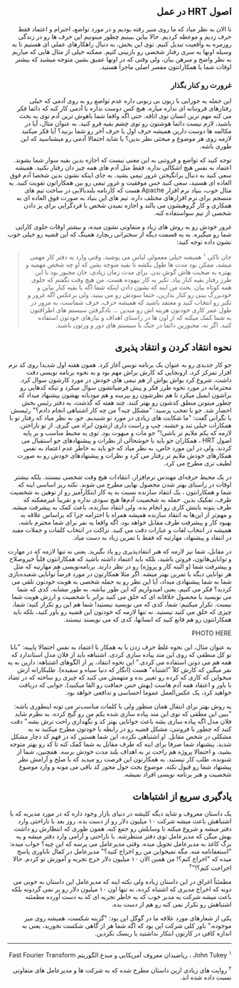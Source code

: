 <div dir="rtl">

## اصول HRT در عمل

تا الان به نظر میاد که ما روی منبر رفته بودیم و در مورد تواضع، احترام و اعتماد فقط حرف زدیم و موعظه کردیم. حالا بیاین ببینیم چطور میتونیم این حرف ها رو در زندگی روزمره به واقعیت تبدیل کنیم. توی این بخش، به دنبال راهکارهای عملی ای هستیم تا به وسیله اونها یه سری رفتار شخصی رو بازبینی کنیم. ممکنه خیلی از مثال هایی که میاریم به نظر واضح و مبرهن بیان، ولی وقتی که در اونها عمیق بشین متوجه میشید که بیشتر اوقات شما یا همکارانتون مقصر اصلی ماجرا هستید. 

### غرورت رو کنار بگذار
این جمله یه جورایی با زبون بی زبونی داره عدم تواضع رو به روی آدمی که خیلی رفتارهای فروتنانه ای نداره میاره. هیچ کس دوست نداره با آدمی کار کنه که دائما فکر می کنه مهم ترین انسان توی اتاقه. حتی اگه واقعا شما باهوش ترین آدم توی یه بحث باشید، لازم نیست دائما هوشتون رو توی چشم بقیه فرو کنید. به عنوان مثال، آیا در مکالمه ها دوست دارین همیشه حرف اول یا حرف آخر رو شما بزنید؟‌ آیا فکر میکنید لازمه روی هر موضوع و مبحثی نظر بدین؟ یا شاید احتمالا آدمی رو میشناسید که این طوری باشه. 

توجه کنید که تواضع و فروتنی به این معنی نیست که اجازه بدین بقیه سوار شما بشوند. اعتماد به نفس هیچ اشکالی نداره. فقط مثل آدم های همه چیز دان رفتار نکنید. همیشه سعی کنید به دنبال برانگیختن غرور تیمی بشید. به جای اینکه نشون بدین شخصا آدم فوق العاده ای هستید، سعی کنید حس موفقیت و غرور تیمی رو بین همکاراتون تقویت کنید. یه مثال خوب، بنیاد نرم افزار Apache
هست که کارنامه بلندبالایی در ساخت تیم های منسجم برای نرم افزارهای مختلف داره. تیم های این بنیاد به صورت فوق العاده ای به همکاری و کار گروهیشون می بالند و اجازه نمیدن شخص با فردگرایی برای پز دادن شخصی از تیم سواستفاده کنه. 

غرور خودش رو به روش های زیاد و متفاوتی نشون میده، و بیشتر اوقات جلوی کارایی شما رو میگیره. به یه قسمت دیگه از سخنرانی ریچارد همینگ که این قضیه رو خیلی خوب نشون داده توجه کنید: 

> جان تاکی
<sup>۱</sup>
همیشه خیلی معمولی لباس می پوشید. وقتی وارد یه دفتر کار مهمی میشد، ممکن بود مدت ها طول بکشه تا بقیه متوجه بشن که او چه شخص مهمیه و بهتره به صحبت هاش گوش بدن. برای مدت زمان زیادی، جان مجبور بود با این طرز رفتار بقیه کنار بیاد. تکبر یه کار بیهوده هست. من هیچ وقت نگفتم که جلوی همه کوتاه بیان. بحث من اینه که نشون دادن اینکه شما اگه با بقیه کنار بیاین و خودبزرگ بینی رو کنار بذارین، حتما سودش رو می بینید. ولی برعکس اگه غرور و تکبر رو انتخاب کنید و معتقد باشید که همیشه حرف، حرف شماست، به مرور در طول عمر کاری خودتون هزینه اش رو میدین ... یادگرفتن سیستم های اطرافتون به شما کمک میکنه که از اون ها در راستای اهداف و نیازهای خودتون استفاده کنید. اگر نه، مجبورین دائما در جنگ با سیستم های دور و ورتون باشید.  

## نحوه انتقاد کردن و انتقاد پذیری

جو کار جدیدی رو به عنوان یک برنامه نویس آغاز کرد. همون هفته اول شدیدا روی کد نرم افزار تمرکز کرد. ازونجایی که کارش براش مهم بود و به نحوه برنامه نویسی دقت داشت، شروع کرد یواش یواش از هم تیمی های خودش در مورد کارشون سوال کرد. محترمانه در مورد نحوه طرز فکر و پیش فرضیاتشون سوال میکرد و تیکه کدهایی رو براشون ایمیل میکرد تا هم نظرشون رو بپرسه و هم مودبانه بهشون پیشنهاد میداد که چطور میتونن منطق کدشون رو بهتر کنند. چند هفته که گذشت، به دفتر رئیس بخش احضار شد. جو با تعحب پرسید: "مشکل چیه؟‌ من چه کار اشتباهی انجام دادم؟"
رئیسش با نگرانی گفت: "ما شکایت های زیادی در مورد تو شنیدیم. جو، به نظر میاد که رفتار تو با همکارات خیلی تند و خشنه. چپ و راست داری ازشون ایراد می گیری. از تو ناراحتن. لازمه که یکم ملایم تر باشی!" 
جو مات و مبهوت بود. توی یه محیط مناسب و بر پایه اصول 
HRT
، 
همکاران جو باید با خوشحالی از نظرات و پیشنهادهای جو استقبال می کردند. ولی در این مورد خاص، به نظر میاد که جو باید به خاطر عدم اعتماد به نفس همکارهای خودش ملایم تر رفتار می کرد و نظرات و پیشنهادهای خودش رو به صورت لطیف تری مطرح می کرد. 

در یک محیط حرفه‌ای مهندس نرم‌افزار، انتقادات هیچ وقت شخصی نیستند. بلکه بیشتر اوقات در راستای بهتر شدن محصول نهایی مطرح می شوند. نکته ریز اساسی اینه که شما و همکارانتون ، یک انتقاد سازنده نسبت به یه کار ابتکارآمیز رو از توهین به شخصیت طرف، تفکیک بدین. حمله به شخصیت آدم‌ها هیچ سودی نداره و تقریبا غیرممکنه که طرف بتونه بابتش کاری رو انجام بده. ولی انتقاد سازنده، باعث کمک به پیشرفت میشه. و مهم‌تر از این‌ها یه انتقاد سازنده همیشه همراه با احترامه چرا که براساس علاقه به بهبود کار و پیشرفت طرف مقابل خواهد بود. اگه واقعا یه نفر برای شما محترم باشه، همیشه در انتخاب لغات و عبارات دقت می کنید. نزاکت در انتخاب کلمات و جملات مفید در انتقاد و پیشنهاد، مهارتیه که فقط با تمرین زیاد به دست میاد. 

در مقابل، شما نیز لازمه که هنر انتقادپذیری رو یاد بگیرید. یعنی نه تنها لازمه که در مهارت و توانایی‌هاتون، فروتن باشید، بلکه باید اعتماد داشته باشید که همکارانتون قلباً خیروصلاح و پیشرفت شما (و البته کار و پروژه)
رو در نظر دارند. 
برنامه‌نویسی هم مهارتیه که مثل هر توانایی دیگه با تمرین بهتر میشه. اگر مثلا همکارتون در مورد فرضاً توانایی شعبده‌بازی شما به شما پیشنهادی میداد، آیا این نظر رو یه حمله شخصی به هویت خودتون تلقی می کردید؟ فکر می کنیم، یعنی امیدواریم که این طور نباشه. به طور مشابه، کدی که شما می نویسید یا محصول خلاقانه ای که خلق می کنید برابر با شخصیت و ارزش هویت شما نیست. تکرار میکنیم: شما، کدی که می نویسید نیستید! شما هم این رو تکرار کنید: شما، چیزی که خلق می کنید نیستید. نه تنها لازمه که خودتون این قضیه رو باور کنید، بلکه باید همکارانتون رو هم قانع کنید که انسانها، کدی که می نویسند نیستند. 

PHOTO HERE

به عنوان مثال، این نحوه غلط حرف زدن با یه همکار با اعتماد به نفس احتمالا پایینه:‌
"بابا تو کل منطقی که روی این متد پیاده سازی کردی، اشتباهه باید از فلان مدل استاندارد که همه هم می دونن استفاده می کردی." این نحوه انتقاد، پر از الگوهای اشتباهه:‌ دارین به یه نفر میگین که کارش کلاً "اشتباه" هست (انگار که دنیا سیاه و سفیده). طلبکارانه ازش میخواین که کاری که کرده رو تغییر بده و متهمش می کنید که چیزی رو ساخته که در تضاد با باور و اعتقاد همه آدم هاست (بهش حس حماقت رو القا میکنید). جوابی که دریافت خواهید کرد، یک عکس‌العمل عموما احساسی و تدافعی خواهد بود. 

یه روش بهتر برای انتقال همان منظور ولی با کلمات مناسب‌تر می تونه اینطوری باشه:‌ "ببین این مطقی که توی این متد پیاده سازی شده یکم من رو گیج کرده. به نظرم شاید فلان مدل اگه پیاده سازی بشه باعث خوانایی بهتر کد و نگهداری راحت ترش بشه."
دقت کنید که چطور با فروتنی، مشکل قضیه رو در رابطه با خودتون مطرح میکنید نه یه مشکلی در شخص مقابل. او اشتباهی نکرده، این شما هستین که در فهم کد دچار مشکل شدید. پیشنهاد شما صرفا برای اینه که طرف مقابل به شما کمک کنه تا کد رو بهتر متوجه بشید، و احتمالا پروژه هم راحت تر به اهداف بلند مدت خودش برسه. همچنین، شما از شنونده، طلب کار نیستید. به همکارتون این فرصت رو میدید که با صلح و آرامش نظر پیشنهاد شما رو قبول نکنه. موضوع بحث حول محور کد باقی می مونه و وارد موضوع شخصیت و هنر برنامه نویسی افراد نمیشه.


## یادگیری سریع از اشتباهات
یک داستان معروف و شاید دیگه کلیشه در دنیای بازار وجود داره که در مورد مدیریه که با اشتباهش باعث میشه شرکت ۱۰ میلیون دلار رو از دست بده. روز بعد با ناراحتی وارد دفتر میشه و شروع میکنه تا وسایلش رو جمع کنه. همون طوری که انتظارش رو داشت بهش میگن که مدیرعامل توی دفتر منتظرشه. با ناراحتی و آرامی وارد دفتر میشه و یه برگ کاغذ به مدیرعامل تحویل میده. وقتی مدیرعامل می پرسه که این چیه؟‌ جواب میده: "استعفانامه منه. مگه نمیخواین من رو اخراج کنید؟‌"
مدیرعامل در کمال ناباوری پاسخ میده که "اخراج کنم؟! من همین الان ۱۰ میلیون دلار خرج تجربه و آموزش تو کردم. حالا اخراجت کنم؟!"<sup>۲</sup>

مطمئناً اغراق در این داستان زیاده ولی نکته اینه که مدیرعامل این داستان به خوبی می دونه که اخراج مدیری که اشتباه کرده، نه تنها اون ۱۰ میلیون دلار رو بر نمی گردونه بلکه باعث میشه شرکت یه مدیر خوب که به خاطر تجربه ای که به دست آورده مطمئنه اشتباهش رو تکرار نمی کنه رو هم از دست بده. 

یکی از شعارهای مورد علاقه ما در گوگل این بود:‌ "گزینه شکست، همیشه روی میز موجوده."
باور کلی شرکت این بود که اگه شما هر از گاهی شکست نخورید، یعنی به اندازه کافی در کارتون ابتکار نداشتید یا ریسک نکردین. 



---

<sup>۱</sup>
John Tukey
، ریاضیدان معروف آمریکایی و مبدع الگوریتم Fast Fourier Transform

<sup>۲</sup>
روایت های زیادی ازین داستان مطرح شده که به شرکت ها و مدیرعامل های متفاوتی نسبت داده شده اند. 

</div>